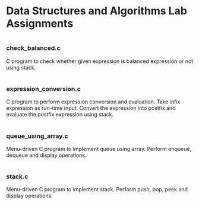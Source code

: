 # Data Structures and Algorithms Lab Assignments
#
#
### check_balanced.c
C program to check whether given expression is balanced expression or not using stack.
#
### expression_conversion.c
C program to perform expression conversion and evaluation. Take infix expression as run-time input. Convert the expression into postfix and evaluate the postfix expression using stack.
#
### queue_using_array.c
Menu-driven C program to implement queue using array. Perform enqueue, dequeue and display operations.
#
### stack.c
Menu-driven C program to implement stack. Perform push, pop, peek and display operations.
